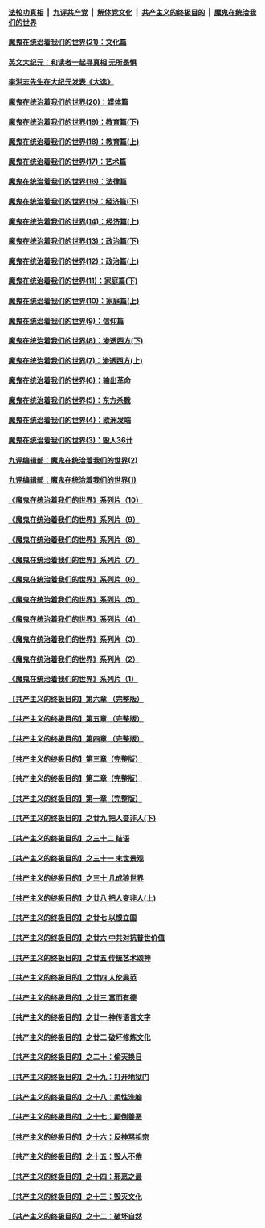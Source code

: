 ####  [法轮功真相](../../../../basic/blob/master/README.md?t=12051031) &nbsp;|&nbsp; [九评共产党](../../../../9ping.md/blob/master/README.md?t=12051031) &nbsp;|&nbsp; [解体党文化](../../../../jtdwh.md/blob/master/README.md?t=12051031)  &nbsp;|&nbsp; [共产主义的终极目的](../../../../gczydzjmd.md/blob/master/README.md?t=12051031) &nbsp;|&nbsp; [魔鬼在统治我们的世界](../../../../mgztzwmdsj.md/blob/master/README.md?t=12051031) 

#### [魔鬼在统治着我们的世界(21)：文化篇](../pages/nsc422/n10597706.md?t=12051031) 

#### [英文大纪元：和读者一起寻真相 无所畏惧](../pages/nsc422/n12542027.md?t=12051031) 

#### [李洪志先生在大纪元发表《大选》](../pages/nsc422/n12534746.md?t=12051031) 

#### [魔鬼在统治着我们的世界(20)：媒体篇](../pages/nsc422/n10586579.md?t=12051031) 

#### [魔鬼在统治着我们的世界(19)：教育篇(下)](../pages/nsc422/n10564808.md?t=12051031) 

#### [魔鬼在统治着我们的世界(18)：教育篇(上)](../pages/nsc422/n10526970.md?t=12051031) 

#### [魔鬼在统治着我们的世界(17)：艺术篇](../pages/nsc422/n10499093.md?t=12051031) 

#### [魔鬼在统治着我们的世界(16)：法律篇](../pages/nsc422/n10485969.md?t=12051031) 

#### [魔鬼在统治着我们的世界(15)：经济篇(下)](../pages/nsc422/n10469975.md?t=12051031) 

#### [魔鬼在统治着我们的世界(14)：经济篇(上)](../pages/nsc422/n10457370.md?t=12051031) 

#### [魔鬼在统治着我们的世界(13)：政治篇(下)](../pages/nsc422/n10448270.md?t=12051031) 

#### [魔鬼在统治着我们的世界(12)：政治篇(上)](../pages/nsc422/n10444576.md?t=12051031) 

#### [魔鬼在统治着我们的世界(11)：家庭篇(下)](../pages/nsc422/n10440961.md?t=12051031) 

#### [魔鬼在统治着我们的世界(10)：家庭篇(上)](../pages/nsc422/n10435448.md?t=12051031) 

#### [魔鬼在统治着我们的世界(9)：信仰篇](../pages/nsc422/n10432159.md?t=12051031) 

#### [魔鬼在统治着我们的世界(8)：渗透西方(下)](../pages/nsc422/n10429603.md?t=12051031) 

#### [魔鬼在统治着我们的世界(7)：渗透西方(上)](../pages/nsc422/n10426013.md?t=12051031) 

#### [魔鬼在统治着我们的世界(6)：输出革命](../pages/nsc422/n10421536.md?t=12051031) 

#### [魔鬼在统治着我们的世界(5)：东方杀戮](../pages/nsc422/n10417707.md?t=12051031) 

#### [魔鬼在统治着我们的世界(4)：欧洲发端](../pages/nsc422/n10414890.md?t=12051031) 

#### [魔鬼在统治着我们的世界(3)：毁人36计](../pages/nsc422/n10411583.md?t=12051031) 

#### [九评编辑部：魔鬼在统治着我们的世界(2)](../pages/nsc422/n10410036.md?t=12051031) 

#### [九评编辑部：魔鬼在统治着我们的世界(1)](../pages/nsc422/n10406825.md?t=12051031) 

#### [《魔鬼在统治着我们的世界》系列片（10）](../pages/nsc422/n12292670.md?t=12051031) 

#### [《魔鬼在统治着我们的世界》系列片（9）](../pages/nsc422/n12290859.md?t=12051031) 

#### [《魔鬼在统治着我们的世界》系列片（8）](../pages/nsc422/n12287445.md?t=12051031) 

#### [《魔鬼在统治着我们的世界》系列片（7）](../pages/nsc422/n12283425.md?t=12051031) 

#### [《魔鬼在统治着我们的世界》系列片（6）](../pages/nsc422/n12282314.md?t=12051031) 

#### [《魔鬼在统治着我们的世界》系列片（5）](../pages/nsc422/n12281419.md?t=12051031) 

#### [《魔鬼在统治着我们的世界》系列片（4）](../pages/nsc422/n12274024.md?t=12051031) 

#### [《魔鬼在统治着我们的世界》系列片（3）](../pages/nsc422/n12271322.md?t=12051031) 

#### [《魔鬼在统治着我们的世界》系列片（2）](../pages/nsc422/n12269049.md?t=12051031) 

#### [《魔鬼在统治着我们的世界》系列片（1）](../pages/nsc422/n12267575.md?t=12051031) 

#### [【共产主义的终极目的】第六章 （完整版）](../pages/nsc422/n11428913.md?t=12051031) 

#### [【共产主义的终极目的】第五章 （完整版）](../pages/nsc422/n11428912.md?t=12051031) 

#### [【共产主义的终极目的】第四章 （完整版）](../pages/nsc422/n11428907.md?t=12051031) 

#### [【共产主义的终极目的】第三章（完整版）](../pages/nsc422/n11428848.md?t=12051031) 

#### [【共产主义的终极目的】第二章（完整版）](../pages/nsc422/n11428831.md?t=12051031) 

#### [【共产主义的终极目的】第一章（完整版）](../pages/nsc422/n11417651.md?t=12051031) 

#### [【共产主义的终极目的】之廿九 把人变非人(下)](../pages/nsc422/n11344140.md?t=12051031) 

#### [【共产主义的终极目的】之三十二 结语](../pages/nsc422/n11360535.md?t=12051031) 

#### [【共产主义的终极目的】之三十一 末世景观](../pages/nsc422/n11351129.md?t=12051031) 

#### [【共产主义的终极目的】之三十 几成狼世界](../pages/nsc422/n11348280.md?t=12051031) 

#### [【共产主义的终极目的】之廿八 把人变非人(上)](../pages/nsc422/n11340492.md?t=12051031) 

#### [【共产主义的终极目的】之廿七 以恨立国](../pages/nsc422/n11336944.md?t=12051031) 

#### [【共产主义的终极目的】之廿六 中共对抗普世价值](../pages/nsc422/n11324785.md?t=12051031) 

#### [【共产主义的终极目的】之廿五 传统艺术颂神](../pages/nsc422/n11296396.md?t=12051031) 

#### [【共产主义的终极目的】之廿四 人伦典范](../pages/nsc422/n11296397.md?t=12051031) 

#### [【共产主义的终极目的】之廿三 富而有德](../pages/nsc422/n11283598.md?t=12051031) 

#### [【共产主义的终极目的】之廿一 神传语言文字](../pages/nsc422/n11263265.md?t=12051031) 

#### [【共产主义的终极目的】之廿二 破坏修炼文化](../pages/nsc422/n11245728.md?t=12051031) 

#### [【共产主义的终极目的】之二十：偷天换日](../pages/nsc422/n11238846.md?t=12051031) 

#### [【共产主义的终极目的】之十九：打开地狱门](../pages/nsc422/n11206376.md?t=12051031) 

#### [【共产主义的终极目的】之十八：柔性洗脑](../pages/nsc422/n11199994.md?t=12051031) 

#### [【共产主义的终极目的】之十七：颠倒善恶](../pages/nsc422/n11179782.md?t=12051031) 

#### [【共产主义的终极目的】之十六：反神骂祖宗](../pages/nsc422/n11166798.md?t=12051031) 

#### [【共产主义的终极目的】之十五：毁人不倦](../pages/nsc422/n11166792.md?t=12051031) 

#### [【共产主义的终极目的】之十四：邪恶之最](../pages/nsc422/n11150249.md?t=12051031) 

#### [【共产主义的终极目的】之十三：毁灭文化](../pages/nsc422/n11135227.md?t=12051031) 

#### [【共产主义的终极目的】之十二：破坏自然](../pages/nsc422/n11135214.md?t=12051031) 

